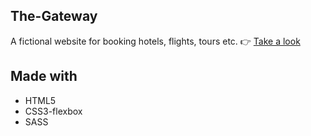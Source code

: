## The-Gateway
A fictional website for booking hotels, flights, tours etc.
👉 [Take a look](https://kunalmahato11.github.io/The-Gateway/)

## Made with 
- HTML5 
- CSS3-flexbox
- SASS



